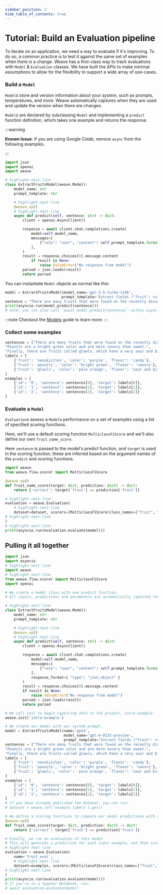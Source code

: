 ```yaml
---
sidebar_position: 2
hide_table_of_contents: true
---
```


# Tutorial: Build an Evaluation pipeline

To iterate on an application, we need a way to evaluate if it's improving. To do so, a common practice is to test it against the same set of examples when there is a change. Weave has a first-class way to track evaluations with `Model` & `Evaluation` classes. We have built the APIs to make minimal assumptions to allow for the flexibility to support a wide array of use-cases.

### Build a `Model`

`Model`s store and version information about your system, such as prompts, temperatures, and more.
Weave automatically captures when they are used and update the version when there are changes.

`Model`s are declared by subclassing `Model` and implementing a `predict` function definition, which takes one example and returns the response.

:::warning

**Known Issue**: If you are using Google Colab, remove `async` from the following examples.

:::

```python
import json
import openai
import weave

# highlight-next-line
class ExtractFruitsModel(weave.Model):
    model_name: str
    prompt_template: str

    # highlight-next-line
    @weave.op()
    # highlight-next-line
    async def predict(self, sentence: str) -> dict:
        client = openai.AsyncClient()

        response = await client.chat.completions.create(
            model=self.model_name,
            messages=[
                {"role": "user", "content": self.prompt_template.format(sentence=sentence)}
            ],
        )
        result = response.choices[0].message.content
            if result is None:
                raise ValueError("No response from model")
        parsed = json.loads(result)
        return parsed
```

You can instantiate `Model` objects as normal like this:

```python
model = ExtractFruitsModel(model_name='gpt-3.5-turbo-1106',
                          prompt_template='Extract fields ("fruit": <str>, "color": <str>, "flavor": <str>) from the following text, as json: {sentence}')
sentence = "There are many fruits that were found on the recently discovered planet Goocrux. There are neoskizzles that grow there, which are purple and taste like candy."
print(asyncio.run(model.predict(sentence))) 
# note: you can also call `await model.predict(sentence)` within async functions
```

:::note
Checkout the [Models](/guides/core-types/models) guide to learn more.
:::


### Collect some examples

```python
sentences = ["There are many fruits that were found on the recently discovered planet Goocrux. There are neoskizzles that grow there, which are purple and taste like candy.", 
"Pounits are a bright green color and are more savory than sweet.", 
"Finally, there are fruits called glowls, which have a very sour and bitter taste which is acidic and caustic, and a pale orange tinge to them."]
labels = [
    {'fruit': 'neoskizzles', 'color': 'purple', 'flavor': 'candy'},
    {'fruit': 'pounits', 'color': 'bright green', 'flavor': 'savory'},
    {'fruit': 'glowls', 'color': 'pale orange', 'flavor': 'sour and bitter'}
]
examples = [
    {'id': '0', 'sentence': sentences[0], 'target': labels[0]},
    {'id': '1', 'sentence': sentences[1], 'target': labels[1]},
    {'id': '2', 'sentence': sentences[2], 'target': labels[2]}
]
```

### Evaluate a `Model`

`Evaluation`s assess a `Model`s performance on a set of examples using a list of specified scoring functions.

Here, we'll use a default scoring function `MulticlassF1Score` and we'll also define our own `fruit_name_score`. 

Here `sentence` is passed to the model's predict function, and `target` is used in the scoring function, these are inferred based on the argument names of the `predict` and scoring functions. 

```python
import weave
from weave.flow.scorer import MulticlassF1Score

@weave.op()
def fruit_name_score(target: dict, prediction: dict) -> dict:
    return {'correct': target['fruit'] == prediction['fruit']}

# highlight-next-line
evaluation = weave.Evaluation(
    # highlight-next-line
    dataset=dataset, scorers=[MulticlassF1Score(class_names=["fruit", "color", "flavor"]), fruit_name_score],
# highlight-next-line
)
# highlight-next-line
print(asyncio.run(evaluation.evaluate(model)))
```

## Pulling it all together

```python
import json
import asyncio
# highlight-next-line
import weave
# highlight-next-line
from weave.flow.scorer import MulticlassF1Score
import openai

# We create a model class with one predict function. 
# All inputs, predictions and parameters are automatically captured for easy inspection.

# highlight-next-line
class ExtractFruitsModel(weave.Model):
    model_name: str
    prompt_template: str

    # highlight-next-line
    @weave.op()
    # highlight-next-line
    async def predict(self, sentence: str) -> dict:
        client = openai.AsyncClient()

        response = await client.chat.completions.create(
            model=self.model_name,
            messages=[
                {"role": "user", "content": self.prompt_template.format(sentence=sentence)}
            ],
            response_format={ "type": "json_object" }
        )
        result = response.choices[0].message.content
        if result is None:
            raise ValueError("No response from model")
        parsed = json.loads(result)
        return parsed

# We call init to begin capturing data in the project, intro-example.
weave.init('intro-example')

# We create our model with our system prompt.
model = ExtractFruitsModel(name='gpt4',
                           model_name='gpt-4-0125-preview', 
                           prompt_template='Extract fields ("fruit": <str>, "color": <str>, "flavor") from the following text, as json: {sentence}')
sentences = ["There are many fruits that were found on the recently discovered planet Goocrux. There are neoskizzles that grow there, which are purple and taste like candy.", 
"Pounits are a bright green color and are more savory than sweet.", 
"Finally, there are fruits called glowls, which have a very sour and bitter taste which is acidic and caustic, and a pale orange tinge to them."]
labels = [
    {'fruit': 'neoskizzles', 'color': 'purple', 'flavor': 'candy'},
    {'fruit': 'pounits', 'color': 'bright green', 'flavor': 'savory'},
    {'fruit': 'glowls', 'color': 'pale orange', 'flavor': 'sour and bitter'}
]
examples = [
    {'id': '0', 'sentence': sentences[0], 'target': labels[0]},
    {'id': '1', 'sentence': sentences[1], 'target': labels[1]},
    {'id': '2', 'sentence': sentences[2], 'target': labels[2]}
]
# If you have already published the Dataset, you can run:
# dataset = weave.ref('example_labels').get()

# We define a scoring functions to compare our model predictions with a ground truth label.
@weave.op()
def fruit_name_score(target: dict, prediction: dict) -> dict:
    return {'correct': target['fruit'] == prediction['fruit']}

# Finally, we run an evaluation of this model. 
# This will generate a prediction for each input example, and then score it with each scoring function.
# highlight-next-line
evaluation = weave.Evaluation(
    name='fruit_eval',
    # highlight-next-line
    dataset=examples, scorers=[MulticlassF1Score(class_names=["fruit", "color", "flavor"]), fruit_name_score],
# highlight-next-line
)
print(asyncio.run(evaluation.evaluate(model)))
# if you're in a Jupyter Notebook, run:
# await evaluation.evaluate(model)
```
